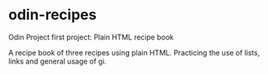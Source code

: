 # odin-recipes
Odin Project first project: Plain HTML recipe book

A recipe book of three recipes using plain HTML.
Practicing the use of lists, links and general usage of gi.